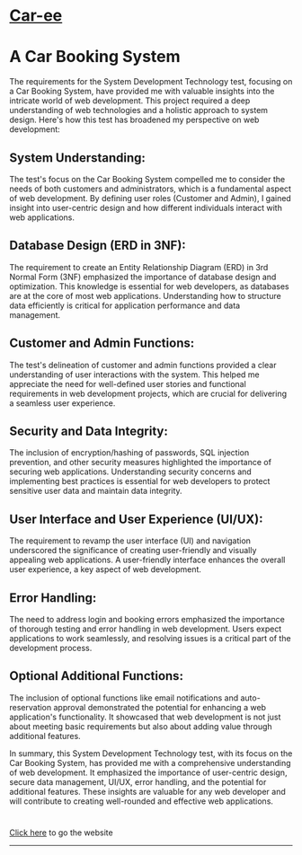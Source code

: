 <h1><a href="https://intellectplayschool.000webhostapp.com/">Car-ee</a></h1>

# A Car Booking System

The requirements for the System Development Technology test, focusing on a Car Booking System, have provided me with valuable insights into the intricate world of web development. This project required a deep understanding of web technologies and a holistic approach to system design. Here's how this test has broadened my perspective on web development:

## System Understanding:
The test's focus on the Car Booking System compelled me to consider the needs of both customers and administrators, which is a fundamental aspect of web development. By defining user roles (Customer and Admin), I gained insight into user-centric design and how different individuals interact with web applications.

## Database Design (ERD in 3NF):
The requirement to create an Entity Relationship Diagram (ERD) in 3rd Normal Form (3NF) emphasized the importance of database design and optimization. This knowledge is essential for web developers, as databases are at the core of most web applications. Understanding how to structure data efficiently is critical for application performance and data management.

## Customer and Admin Functions:
The test's delineation of customer and admin functions provided a clear understanding of user interactions with the system. This helped me appreciate the need for well-defined user stories and functional requirements in web development projects, which are crucial for delivering a seamless user experience.

## Security and Data Integrity:
The inclusion of encryption/hashing of passwords, SQL injection prevention, and other security measures highlighted the importance of securing web applications. Understanding security concerns and implementing best practices is essential for web developers to protect sensitive user data and maintain data integrity.

## User Interface and User Experience (UI/UX):
The requirement to revamp the user interface (UI) and navigation underscored the significance of creating user-friendly and visually appealing web applications. A user-friendly interface enhances the overall user experience, a key aspect of web development.

## Error Handling:
The need to address login and booking errors emphasized the importance of thorough testing and error handling in web development. Users expect applications to work seamlessly, and resolving issues is a critical part of the development process.

## Optional Additional Functions:
The inclusion of optional functions like email notifications and auto-reservation approval demonstrated the potential for enhancing a web application's functionality. It showcased that web development is not just about meeting basic requirements but also about adding value through additional features.

In summary, this System Development Technology test, with its focus on the Car Booking System, has provided me with a comprehensive understanding of web development. It emphasized the importance of user-centric design, secure data management, UI/UX, error handling, and the potential for additional features. These insights are valuable for any web developer and will contribute to creating well-rounded and effective web applications.


#
<p><a href="https://mikhailbinyassin.000webhostapp.com/car-ee/">Click here</a> to go the website</p>

---
